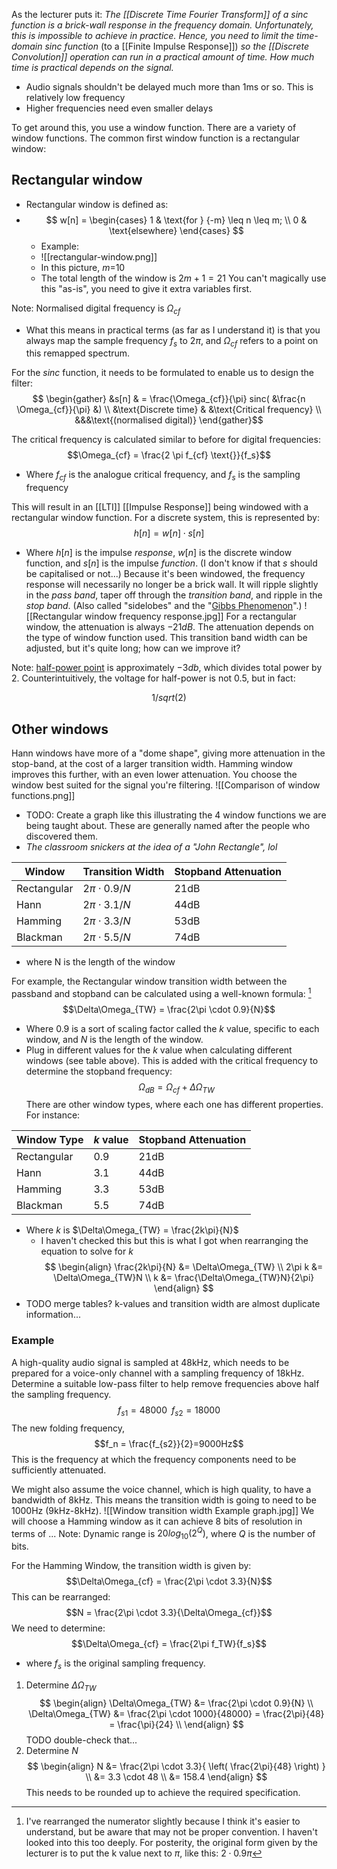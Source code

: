 As the lecturer puts it: *The [[Discrete Time Fourier Transform]] of a $sinc$ function is a brick-wall response in the frequency domain. Unfortunately, this is impossible to achieve in practice. Hence, you need to limit the time-domain $sinc$ function* (to a [[Finite Impulse Response]]) *so the [[Discrete Convolution]] operation can run in a practical amount of time. How much time is practical depends on the signal.*
- Audio signals shouldn't be delayed much more than 1ms or so. This is relatively low frequency
- Higher frequencies need even smaller delays

To get around this, you use a window function. There are a variety of window functions. The common first window function is a rectangular window:
## Rectangular window
- Rectangular window is defined as:
- $$
w[n] =
\begin{cases}
	1 & \text{for } {-m} \leq n \leq m; \\
	0 & \text{elsewhere}
\end{cases}
$$
	- Example:
	- ![[rectangular-window.png]]
	- In this picture, $m$=10
	- The total length of the window is $2m+1 = 21$
You can't magically use this "as-is", you need to give it extra variables first.

Note: Normalised digital frequency is $\Omega_{cf}$
- What this means in practical terms (as far as I understand it) is that you always map the sample frequency $f_s$ to $2\pi$, and $\Omega_{cf}$ refers to a point on this remapped spectrum.

For the $sinc$ function, it needs to be formulated to enable us to design the filter:
$$
\begin{gather}
	&s[n] & = \frac{\Omega_{cf}}{\pi} sinc( &\frac{n \Omega_{cf}}{\pi} &) \\
	&\text{Discrete time} & &\text{Critical frequency} \\
	&&&\text{(normalised digital)}
\end{gather}$$

The critical frequency is calculated similar to before for digital frequencies:
$$\Omega_{cf} = \frac{2 \pi f_{cf} \text{}}{f_s}$$
- Where $f_{cf}$ is the analogue critical frequency, and $f_s$ is the sampling frequency

This will result in an [[LTI]] [[Impulse Response]] being windowed with a rectangular window function. For a discrete system, this is represented by:
$$h[n] = w[n] \cdot s[n]$$
- Where $h[n]$ is the impulse *response*, $w[n]$ is the discrete window function, and $s[n]$ is the impulse *function*. (I don't know if that $s$ should be capitalised or not...)
Because it's been windowed, the frequency response will necessarily no longer be a brick wall. It will ripple slightly in the *pass band*, taper off through the *transition band*, and ripple in the *stop band*. (Also called "sidelobes" and the "[Gibbs Phenomenon](https://en.wikipedia.org/wiki/Gibbs_phenomenon)".)
![[Rectangular window frequency response.jpg]]
For a rectangular window, the attenuation is always $-21dB$. The attenuation depends on the type of window function used. This transition band width can be adjusted, but it's quite long; how can we improve it?

Note: [half-power point](https://en.wikipedia.org/wiki/Half-power_point) is approximately $-3db$, which divides total power by 2. Counterintuitively, the voltage for half-power is not 0.5, but in fact:
```math
1/sqrt(2)
```

## Other windows
Hann windows have more of a "dome shape", giving more attenuation in the stop-band, at the cost of a larger transition width. Hamming window improves this further, with an even lower attenuation. You choose the window best suited for the signal you're filtering.
![[Comparison of window functions.png]]
- TODO: Create a graph like this illustrating the 4 window functions we are being taught about.
These are generally named after the people who discovered them.
- *The classroom snickers at the idea of a "John Rectangle", lol*

| Window      | Transition Width   | Stopband Attenuation |
| ----------- | ------------------ | -------------------- |
| Rectangular | $2\pi \cdot 0.9/N$ | 21dB                 |
| Hann        | $2\pi \cdot 3.1/N$ | 44dB                 |
| Hamming     | $2\pi \cdot 3.3/N$ | 53dB                 |
| Blackman    | $2\pi \cdot 5.5/N$ | 74dB                 |
- where N is the length of the window

For example, the Rectangular window transition width between the passband and stopband can be calculated using a well-known formula:
[^1]
$$\Delta\Omega_{TW} = \frac{2\pi \cdot 0.9}{N}$$
- Where $0.9$ is a sort of scaling factor called the $k$ value, specific to each window, and $N$ is the length of the window.
- Plug in different values for the $k$ value when calculating different windows (see table above).
This is added with the critical frequency to determine the stopband frequency:
$$\Omega_{dB} = \Omega_{cf} + \Delta\Omega_{TW}$$
There are other window types, where each one has different properties. For instance:

| Window Type | $k$ value | Stopband Attenuation |
| ----------- | --------- | -------------------- |
| Rectangular | 0.9       | 21dB                 |
| Hann        | 3.1       | 44dB                 |
| Hamming     | 3.3       | 53dB                 |
| Blackman    | 5.5       | 74dB                 |
- Where $k$ is $\Delta\Omega_{TW} = \frac{2k\pi}{N}$
	- I haven't checked this but this is what I got when rearranging the equation to solve for $k$
$$
\begin{align}
\frac{2k\pi}{N} &= \Delta\Omega_{TW} \\
2\pi k &= \Delta\Omega_{TW}N \\
k &= \frac{\Delta\Omega_{TW}N}{2\pi}
\end{align}
$$
- TODO merge tables? k-values and transition width are almost duplicate information...

### Example
A high-quality audio signal is sampled at 48kHz,  which needs to be prepared for a voice-only channel with a sampling frequency of 18kHz. Determine a suitable low-pass filter to help remove frequencies above half the sampling frequency.
$$f_{s1} = 48000 \;\; f_{s2} = 18000$$
The new folding frequency, $$f_n = \frac{f_{s2}}{2}=9000Hz$$
This is the frequency at which the frequency components need to be sufficiently attenuated.

We might also assume the voice channel, which is high quality, to have a bandwidth of 8kHz. This means the transition width is going to need to be 1000Hz (9kHz-8kHz).
![[Window transition width Example graph.jpg]]
We will choose a Hamming window as it can achieve 8 bits of resolution in terms of ...
Note: Dynamic range is $20log_{10}(2^Q)$, where $Q$ is the number of bits.

For the Hamming Window, the transition width is given by:
$$\Delta\Omega_{cf} = \frac{2\pi \cdot 3.3}{N}$$
This can be rearranged:
$$N = \frac{2\pi \cdot 3.3}{\Delta\Omega_{cf}}$$
We need to determine:
$$\Delta\Omega_{cf} = \frac{2\pi f_TW}{f_s}$$
- where $f_s$ is the original sampling frequency.

1. Determine $\Delta\Omega_{TW}$
$$
\begin{align}
	\Delta\Omega_{TW} &= \frac{2\pi \cdot 0.9}{N} \\
	\Delta\Omega_{TW} &= \frac{2\pi \cdot 1000}{48000} = \frac{2\pi}{48} = \frac{\pi}{24} \\
\end{align}
$$
TODO double-check that...
2. Determine $N$
$$
\begin{align}
	N &= \frac{2\pi \cdot 3.3}{ \left( \frac{2\pi}{48} \right) } \\
	&= 3.3 \cdot 48 \\
	&= 158.4
\end{align}
$$
This needs to be rounded up to achieve the required specification.

[^1]: I've rearranged the numerator slightly because I think it's easier to understand, but be aware that may not be proper convention. I haven't looked into this too deeply. For posterity, the original form given by the lecturer is to put the k value next to $\pi$, like this: $2 \cdot 0.9 \pi$
